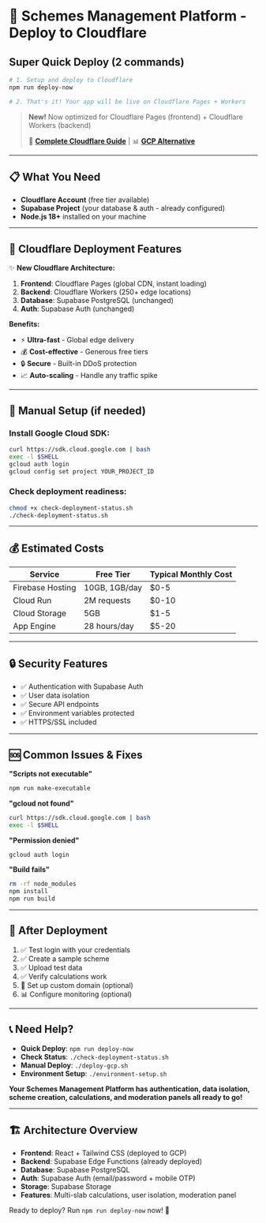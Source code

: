 # 🚀 Schemes Management Platform - Deploy to Cloudflare

## Super Quick Deploy (2 commands)

```bash
# 1. Setup and deploy to Cloudflare
npm run deploy-now

# 2. That's it! Your app will be live on Cloudflare Pages + Workers
```

> **New!** Now optimized for Cloudflare Pages (frontend) + Cloudflare Workers (backend)
>
> 📖 **[Complete Cloudflare Guide](./README-Cloudflare.md)** | 📊 **[GCP Alternative](./README-deployment.md)**

---

## 📋 What You Need

- **Cloudflare Account** (free tier available)
- **Supabase Project** (your database & auth - already configured)
- **Node.js 18+** installed on your machine

---

## 🎯 Cloudflare Deployment Features

✨ **New Cloudflare Architecture:**

1. **Frontend**: Cloudflare Pages (global CDN, instant loading)
2. **Backend**: Cloudflare Workers (250+ edge locations)
3. **Database**: Supabase PostgreSQL (unchanged)
4. **Auth**: Supabase Auth (unchanged)

**Benefits:**

- ⚡ **Ultra-fast** - Global edge delivery
- 💰 **Cost-effective** - Generous free tiers
- 🔒 **Secure** - Built-in DDoS protection
- 📈 **Auto-scaling** - Handle any traffic spike

---

## 🔧 Manual Setup (if needed)

### Install Google Cloud SDK:

```bash
curl https://sdk.cloud.google.com | bash
exec -l $SHELL
gcloud auth login
gcloud config set project YOUR_PROJECT_ID
```

### Check deployment readiness:

```bash
chmod +x check-deployment-status.sh
./check-deployment-status.sh
```

---

## 💰 Estimated Costs

| Service          | Free Tier     | Typical Monthly Cost |
| ---------------- | ------------- | -------------------- |
| Firebase Hosting | 10GB, 1GB/day | $0-5                 |
| Cloud Run        | 2M requests   | $0-10                |
| Cloud Storage    | 5GB           | $1-5                 |
| App Engine       | 28 hours/day  | $5-20                |

---

## 🔒 Security Features

- ✅ Authentication with Supabase Auth
- ✅ User data isolation
- ✅ Secure API endpoints
- ✅ Environment variables protected
- ✅ HTTPS/SSL included

---

## 🆘 Common Issues & Fixes

**"Scripts not executable"**

```bash
npm run make-executable
```

**"gcloud not found"**

```bash
curl https://sdk.cloud.google.com | bash
exec -l $SHELL
```

**"Permission denied"**

```bash
gcloud auth login
```

**"Build fails"**

```bash
rm -rf node_modules
npm install
npm run build
```

---

## 🎉 After Deployment

1. ✅ Test login with your credentials
2. ✅ Create a sample scheme
3. ✅ Upload test data
4. ✅ Verify calculations work
5. 🔧 Set up custom domain (optional)
6. 📊 Configure monitoring (optional)

---

## 📞 Need Help?

- **Quick Deploy**: `npm run deploy-now`
- **Check Status**: `./check-deployment-status.sh`
- **Manual Deploy**: `./deploy-gcp.sh`
- **Environment Setup**: `./environment-setup.sh`

**Your Schemes Management Platform has authentication, data isolation, scheme creation, calculations, and moderation panels all ready to go!**

---

## 🏗️ Architecture Overview

- **Frontend**: React + Tailwind CSS (deployed to GCP)
- **Backend**: Supabase Edge Functions (already deployed)
- **Database**: Supabase PostgreSQL
- **Auth**: Supabase Auth (email/password + mobile OTP)
- **Storage**: Supabase Storage
- **Features**: Multi-slab calculations, user isolation, moderation panel

Ready to deploy? Run `npm run deploy-now` now! 🚀